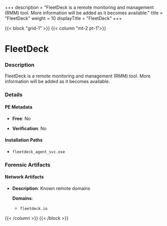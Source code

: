 +++
description = "FleetDeck is a remote monitoring and management (RMM) tool. More information will be added as it becomes available."
title = "FleetDeck"
weight = 10
displayTitle = "FleetDeck"
+++


{{< block "grid-1" >}}
{{< column "mt-2 pt-1">}}

# FleetDeck


### Description

FleetDeck is a remote monitoring and management (RMM) tool. More information will be added as it becomes available.




### Details


#### PE Metadata


- **Free**: No

- **Verification**: No




#### Installation Paths
- `fleetdeck_agent_svc.exe`

### Forensic Artifacts




#### Network Artifacts

- **Description**: Known remote domains

  **Domains**:
    - `fleetdeck.io`








{{< /column >}}
{{< /block >}}
